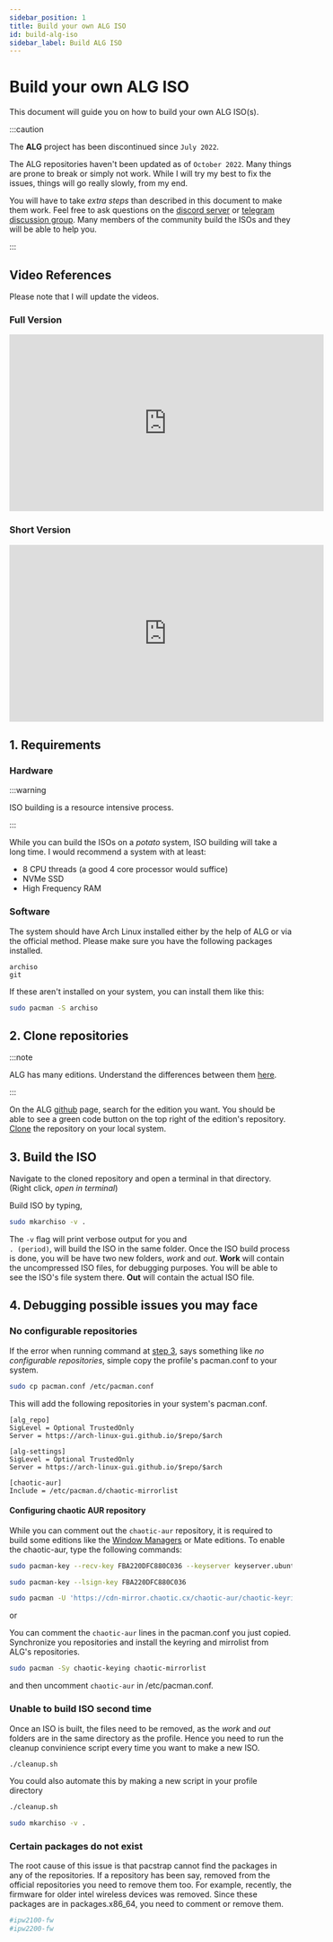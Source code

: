 ```yaml
---
sidebar_position: 1
title: Build your own ALG ISO
id: build-alg-iso
sidebar_label: Build ALG ISO
---
```


# Build your own ALG ISO

This document will guide you on how to build your own ALG ISO(s).

:::caution

The  **ALG** project has been discontinued since `July 2022`. 

The ALG repositories haven't been updated as of `October 2022`. Many things are prone to break or simply not work. While I will try my best to fix the issues, things will go really slowly, from my end.

You will have to take _extra steps_ than described in this document to make them work. Feel free to ask questions on the [discord server](https://discord.com/invite/NgAFEw9Tkf) or [telegram discussion group](https://t.me/joinchat/yODEBq7J8fA3ZWM1). Many members of the community build the ISOs and they will be able to help you.

:::



## Video References
Please note that I will update the videos.

### Full Version
<iframe width="560" height="315" src="https://www.youtube.com/embed/Jqa7Bu6e4KM" title="YouTube video player" frameborder="0" allow="accelerometer; autoplay; clipboard-write; encrypted-media; gyroscope; picture-in-picture" allowfullscreen></iframe>

### Short Version
<iframe width="560" height="315" src="https://www.youtube.com/embed/oiuAYuNeRWw" title="YouTube video player" frameborder="0" allow="accelerometer; autoplay; clipboard-write; encrypted-media; gyroscope; picture-in-picture" allowfullscreen></iframe>


## 1. Requirements
### Hardware 
:::warning

ISO building is a resource intensive process.

:::

While you can build the ISOs on a _potato_ system, ISO building will take a long time. I would recommend a system with at least:

* 8 CPU threads (a good 4 core processor would suffice)
* NVMe SSD
* High Frequency RAM  

### Software

The system should have Arch Linux installed either by the help of ALG or via the official method. Please make sure you have the following packages installed.

```
archiso
git
```

If these aren't installed on your system, you can install them like this:
```bash
sudo pacman -S archiso
```


## 2. Clone repositories


:::note

ALG has many editions. Understand the differences between them [here](./intro.md#difference-between-alg-editions).

:::

On the ALG [github](https://github.com/arch-linux-gui) page, search for the edition you want. You should be able to see a green code button on the top right of the edition's repository. [Clone](https://docs.github.com/en/repositories/creating-and-managing-repositories/cloning-a-repository) the repository on your local system.

## 3. Build the ISO

Navigate to the cloned repository and open a terminal in that directory. (Right click, _open in terminal_)

Build ISO by typing,
```bash
sudo mkarchiso -v .
```

The <code>-v</code> flag will print verbose output for you and <code> . (period)</code>, will build the ISO in the same folder. Once the ISO build process is done, you will be have two new folders, _work_ and _out_. **Work** will contain the uncompressed ISO files, for debugging purposes. You will be able to see the ISO's file system there. **Out** will contain the actual ISO file.

## 4. Debugging possible issues you may face

### No configurable repositories
If the error when running command at [step 3](#3-build-the-iso), says something like _no configurable repositories_, simple copy the profile's pacman.conf to your system.

```bash
sudo cp pacman.conf /etc/pacman.conf
```
This will add the following repositories in your system's pacman.conf.

```
[alg_repo]
SigLevel = Optional TrustedOnly
Server = https://arch-linux-gui.github.io/$repo/$arch

[alg-settings]
SigLevel = Optional TrustedOnly
Server = https://arch-linux-gui.github.io/$repo/$arch

[chaotic-aur]
Include = /etc/pacman.d/chaotic-mirrorlist
```

#### Configuring chaotic AUR repository
While you can comment out the <code>chaotic-aur</code> repository, it is required to build some editions like the [Window Managers](./intro.md#window-managers) or Mate editions. To enable the chaotic-aur, type the following commands:

```bash
sudo pacman-key --recv-key FBA220DFC880C036 --keyserver keyserver.ubuntu.com

sudo pacman-key --lsign-key FBA220DFC880C036

sudo pacman -U 'https://cdn-mirror.chaotic.cx/chaotic-aur/chaotic-keyring.pkg.tar.zst' 'https://cdn-mirror.chaotic.cx/chaotic-aur/chaotic-mirrorlist.pkg.tar.zst
```

or 

You can comment the <code>chaotic-aur</code> lines in the pacman.conf you just copied. Synchronize you repositories and install the keyring and mirrolist from ALG's repositories.

```bash
sudo pacman -Sy chaotic-keying chaotic-mirrorlist
```

and then uncomment <code>chaotic-aur</code> in /etc/pacman.conf.

### Unable to build ISO second time

Once an ISO is built, the files need to be removed, as the _work_ and _out_ folders are in the same directory as the profile. Hence you need to run the cleanup convinience script every time you want to make a new ISO.

```bash
./cleanup.sh
```

You could also automate this by making a new script in your profile directory

```bash title='makeiso.sh'
./cleanup.sh

sudo mkarchiso -v .
```

### Certain packages do not exist

The root cause of this issue is that pacstrap cannot find the packages in any of the repositories. If a repository has been say, removed from the official repositories you need to remove them too. For example, recently, the firmware for older intel wireless devices was removed. Since these packages are in packages.x86_64, you need to comment or remove them.

```bash title='profile/packages.x86_64'
#ipw2100-fw
#ipw2200-fw
```